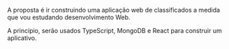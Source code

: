 A proposta é ir construindo uma aplicação web de classificados a medida que vou estudando desenvolvimento Web.

A princípio, serão usados TypeScript, MongoDB e React para construir um aplicativo. 